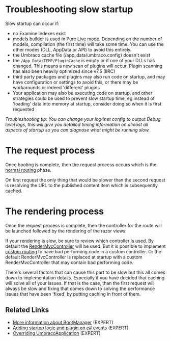 # Troubleshooting slow startup

Slow startup can occur if: 
* no Examine indexes exist
* models builder is used in [Pure Live mode](../Reference/Templating/Modelsbuilder/Builder-Modes.md#pure-live-models). Depending on the number of models, compilation (the first time) will take some time. You can use the other modes (DLL, AppData or API) to avoid this entirely.
* the Umbraco cache file (/app_data/umbraco.config) doesn't exist
* the `/App_Data/TEMP/PluginCache` is empty or if one of your DLLs has changed. This means a new scan of plugins will occur. Plugin scanning has also been heavily optimized since v7.5 (IIRC)
* third party packages and plugins may also run code on startup, and may have configuration or settings to avoid this, or there may be workarounds or indeed 'different' plugins
* Your application may also be executing code on startup, and other strategies could be used to prevent slow startup time, eg instead of 'loading' data into memory at startup, consider doing so when it is first requested

_Troubleshooting tip: You can change your log4net config to *output Debug* level logs, this will give you detailed timing information on almost all aspects of startup so you can diagnose what might be running slow._

# The request process

Once booting is complete, then the request process occurs which is the [normal routing](../Routing/index.md) phase.

On first request the only thing that would be slower than the second request is resolving the URL to the published content item which is subsequently cached.

# The rendering process

Once the request process is complete, then the controller for the route will be launched followed by the rendering of the razor views.

If your rendering is slow, be sure to review which controller is used. By default the [RenderMvcController](../../Implementation/default-routing/Controller-Selection/index.md) will be used.  But it is possible to implement [custom routing](../Implementation/Custom-Routing/index.md) to have bad performing code in a custom controller. Or the default RenderMvcController is replaced at startup with a custom RenderMvcController that may contain bad performing code.

There's several factors that can cause this part to be slow but this all comes down to implementation details. Especially if you have decided that caching will solve all of your issues. If that is the case, than the first request will always be slow and fixing that comes down to solving the performance issues that have been 'fixed' by putting caching in front of them.

## Related Links
* [More information about BootManager](./Understanding-BootManagers.md) (EXPERT)
* [Adding startup logic and plugin on c# events](./Application-Startup.md) (EXPERT)
* [Overriding UmbracoApplication](./Extending-UmbracoApplication.md) (EXPERT)
